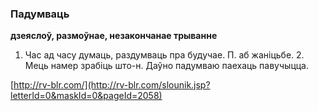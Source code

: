 ### Падумваць
**дзеяслоў, размоўнае, незакончанае трыванне**

1. Час ад часу думаць, раздумваць пра будучае. П. аб жаніцьбе. 2. Мець намер зрабіць што-н. Даўно падумваю паехаць павучыцца.

<a rel="author">[http://rv-blr.com/](http://rv-blr.com/slounik.jsp?letterId=0&maskId=0&pageId=2058)</a>
